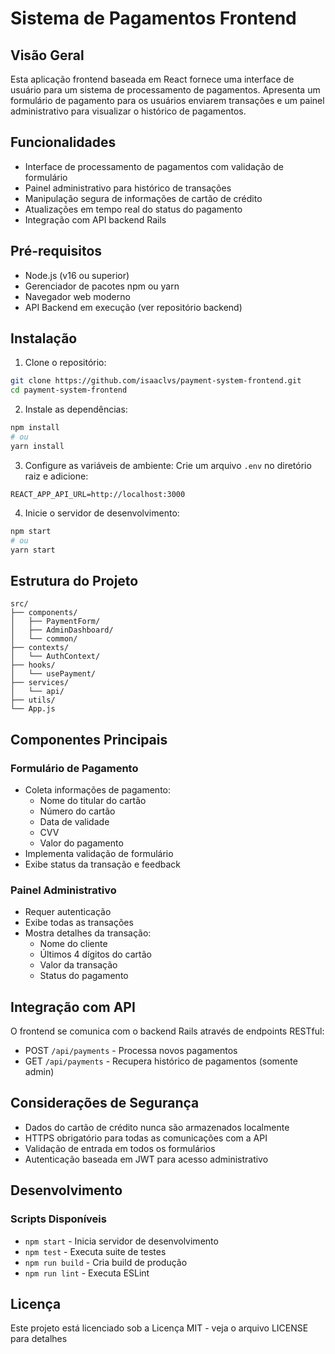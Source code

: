 # Sistema de Pagamentos Frontend

## Visão Geral
Esta aplicação frontend baseada em React fornece uma interface de usuário para um sistema de processamento de pagamentos. Apresenta um formulário de pagamento para os usuários enviarem transações e um painel administrativo para visualizar o histórico de pagamentos.

## Funcionalidades
- Interface de processamento de pagamentos com validação de formulário
- Painel administrativo para histórico de transações
- Manipulação segura de informações de cartão de crédito
- Atualizações em tempo real do status do pagamento
- Integração com API backend Rails

## Pré-requisitos
- Node.js (v16 ou superior)
- Gerenciador de pacotes npm ou yarn
- Navegador web moderno
- API Backend em execução (ver repositório backend)

## Instalação

1. Clone o repositório:
```bash
git clone https://github.com/isaaclvs/payment-system-frontend.git
cd payment-system-frontend
```

2. Instale as dependências:
```bash
npm install
# ou
yarn install
```

3. Configure as variáveis de ambiente:
Crie um arquivo `.env` no diretório raiz e adicione:
```
REACT_APP_API_URL=http://localhost:3000
```

4. Inicie o servidor de desenvolvimento:
```bash
npm start
# ou
yarn start
```

## Estrutura do Projeto
```
src/
├── components/
│   ├── PaymentForm/
│   ├── AdminDashboard/
│   └── common/
├── contexts/
│   └── AuthContext/
├── hooks/
│   └── usePayment/
├── services/
│   └── api/
├── utils/
└── App.js
```

## Componentes Principais

### Formulário de Pagamento
- Coleta informações de pagamento:
  - Nome do titular do cartão
  - Número do cartão
  - Data de validade
  - CVV
  - Valor do pagamento
- Implementa validação de formulário
- Exibe status da transação e feedback

### Painel Administrativo
- Requer autenticação
- Exibe todas as transações
- Mostra detalhes da transação:
  - Nome do cliente
  - Últimos 4 dígitos do cartão
  - Valor da transação
  - Status do pagamento

## Integração com API

O frontend se comunica com o backend Rails através de endpoints RESTful:

- POST `/api/payments` - Processa novos pagamentos
- GET `/api/payments` - Recupera histórico de pagamentos (somente admin)

## Considerações de Segurança
- Dados do cartão de crédito nunca são armazenados localmente
- HTTPS obrigatório para todas as comunicações com a API
- Validação de entrada em todos os formulários
- Autenticação baseada em JWT para acesso administrativo

## Desenvolvimento

### Scripts Disponíveis
- `npm start` - Inicia servidor de desenvolvimento
- `npm test` - Executa suite de testes
- `npm run build` - Cria build de produção
- `npm run lint` - Executa ESLint

## Licença
Este projeto está licenciado sob a Licença MIT - veja o arquivo LICENSE para detalhes